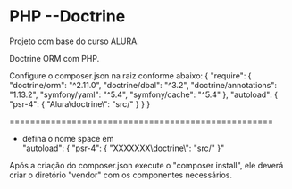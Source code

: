 # PHP --Doctrine

Projeto com base do curso ALURA.

Doctrine ORM com PHP.


Configure o composer.json na raiz conforme abaixo:
{
    "require": {
        "doctrine/orm": "^2.11.0",
        "doctrine/dbal": "^3.2",
        "doctrine/annotations": "1.13.2",
        "symfony/yaml": "^5.4",
        "symfony/cache": "^5.4"
    },
    "autoload": {
        "psr-4": {
            "Alura\\doctrine\\": "src/"
        }
    }
}


===================================================
* defina o nome space em     
"autoload": {
    "psr-4": {
        "XXXXXXX\\doctrine\\": "src/"
    }"


Após a criação do composer.json execute o "composer install", ele deverá criar o diretório "vendor" com os componentes necessários.